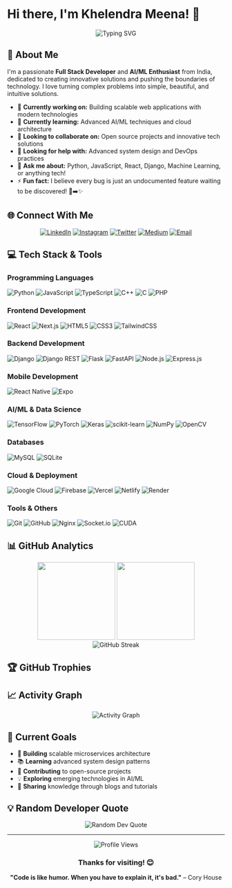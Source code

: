 # Hi there, I'm Khelendra Meena! 👋

<div align="center">
  <img src="https://readme-typing-svg.herokuapp.com?font=Fira+Code&pause=1000&color=36BCF7&center=true&vCenter=true&width=435&lines=Full+Stack+Developer;AI%2FML+Enthusiast;Problem+Solver;Always+Learning+New+Things" alt="Typing SVG" />
</div>

## 🚀 About Me

I'm a passionate **Full Stack Developer** and **AI/ML Enthusiast** from India, dedicated to creating innovative solutions and pushing the boundaries of technology. I love turning complex problems into simple, beautiful, and intuitive solutions.

- 🔭 **Currently working on:** Building scalable web applications with modern technologies
- 🌱 **Currently learning:** Advanced AI/ML techniques and cloud architecture
- 👯 **Looking to collaborate on:** Open source projects and innovative tech solutions
- 🤝 **Looking for help with:** Advanced system design and DevOps practices
- 💬 **Ask me about:** Python, JavaScript, React, Django, Machine Learning, or anything tech!
- ⚡ **Fun fact:** I believe every bug is just an undocumented feature waiting to be discovered! 🐛➡️✨

## 🌐 Connect With Me

<div align="center">
  
[![LinkedIn](https://img.shields.io/badge/LinkedIn-0077B5?style=for-the-badge&logo=linkedin&logoColor=white)](https://linkedin.com/in/khelendra-meena-55104a307)
[![Instagram](https://img.shields.io/badge/Instagram-E4405F?style=for-the-badge&logo=instagram&logoColor=white)](https://instagram.com/khelendrameena_4)
[![Twitter](https://img.shields.io/badge/Twitter-1DA1F2?style=for-the-badge&logo=twitter&logoColor=white)](https://x.com/Km232435)
[![Medium](https://img.shields.io/badge/Medium-12100E?style=for-the-badge&logo=medium&logoColor=white)](https://medium.com/@khelendra1112)
[![Email](https://img.shields.io/badge/Email-D14836?style=for-the-badge&logo=gmail&logoColor=white)](mailto:khelendra1112@gmail.com)

</div>

## 💻 Tech Stack & Tools

### Programming Languages
![Python](https://img.shields.io/badge/Python-3776AB?style=for-the-badge&logo=python&logoColor=white)
![JavaScript](https://img.shields.io/badge/JavaScript-F7DF1E?style=for-the-badge&logo=javascript&logoColor=black)
![TypeScript](https://img.shields.io/badge/TypeScript-007ACC?style=for-the-badge&logo=typescript&logoColor=white)
![C++](https://img.shields.io/badge/C++-00599C?style=for-the-badge&logo=c%2B%2B&logoColor=white)
![C](https://img.shields.io/badge/C-00599C?style=for-the-badge&logo=c&logoColor=white)
![PHP](https://img.shields.io/badge/PHP-777BB4?style=for-the-badge&logo=php&logoColor=white)

### Frontend Development
![React](https://img.shields.io/badge/React-20232A?style=for-the-badge&logo=react&logoColor=61DAFB)
![Next.js](https://img.shields.io/badge/Next.js-000000?style=for-the-badge&logo=next.js&logoColor=white)
![HTML5](https://img.shields.io/badge/HTML5-E34F26?style=for-the-badge&logo=html5&logoColor=white)
![CSS3](https://img.shields.io/badge/CSS3-1572B6?style=for-the-badge&logo=css3&logoColor=white)
![TailwindCSS](https://img.shields.io/badge/Tailwind_CSS-38B2AC?style=for-the-badge&logo=tailwind-css&logoColor=white)

### Backend Development
![Django](https://img.shields.io/badge/Django-092E20?style=for-the-badge&logo=django&logoColor=white)
![Django REST](https://img.shields.io/badge/Django_REST-ff1709?style=for-the-badge&logo=django&logoColor=white)
![Flask](https://img.shields.io/badge/Flask-000000?style=for-the-badge&logo=flask&logoColor=white)
![FastAPI](https://img.shields.io/badge/FastAPI-005571?style=for-the-badge&logo=fastapi)
![Node.js](https://img.shields.io/badge/Node.js-43853D?style=for-the-badge&logo=node.js&logoColor=white)
![Express.js](https://img.shields.io/badge/Express.js-404D59?style=for-the-badge&logo=express&logoColor=white)

### Mobile Development
![React Native](https://img.shields.io/badge/React_Native-20232A?style=for-the-badge&logo=react&logoColor=61DAFB)
![Expo](https://img.shields.io/badge/Expo-1C1E24?style=for-the-badge&logo=expo&logoColor=white)

### AI/ML & Data Science
![TensorFlow](https://img.shields.io/badge/TensorFlow-FF6F00?style=for-the-badge&logo=tensorflow&logoColor=white)
![PyTorch](https://img.shields.io/badge/PyTorch-EE4C2C?style=for-the-badge&logo=pytorch&logoColor=white)
![Keras](https://img.shields.io/badge/Keras-D00000?style=for-the-badge&logo=keras&logoColor=white)
![scikit-learn](https://img.shields.io/badge/scikit_learn-F7931E?style=for-the-badge&logo=scikit-learn&logoColor=white)
![NumPy](https://img.shields.io/badge/NumPy-013243?style=for-the-badge&logo=numpy&logoColor=white)
![OpenCV](https://img.shields.io/badge/OpenCV-27338e?style=for-the-badge&logo=OpenCV&logoColor=white)

### Databases
![MySQL](https://img.shields.io/badge/MySQL-4479A1?style=for-the-badge&logo=mysql&logoColor=white)
![SQLite](https://img.shields.io/badge/SQLite-07405E?style=for-the-badge&logo=sqlite&logoColor=white)

### Cloud & Deployment
![Google Cloud](https://img.shields.io/badge/Google_Cloud-4285F4?style=for-the-badge&logo=google-cloud&logoColor=white)
![Firebase](https://img.shields.io/badge/Firebase-039BE5?style=for-the-badge&logo=firebase&logoColor=white)
![Vercel](https://img.shields.io/badge/Vercel-000000?style=for-the-badge&logo=vercel&logoColor=white)
![Netlify](https://img.shields.io/badge/Netlify-00C7B7?style=for-the-badge&logo=netlify&logoColor=white)
![Render](https://img.shields.io/badge/Render-46E3B7?style=for-the-badge&logo=render&logoColor=white)

### Tools & Others
![Git](https://img.shields.io/badge/Git-F05032?style=for-the-badge&logo=git&logoColor=white)
![GitHub](https://img.shields.io/badge/GitHub-100000?style=for-the-badge&logo=github&logoColor=white)
![Nginx](https://img.shields.io/badge/Nginx-009639?style=for-the-badge&logo=nginx&logoColor=white)
![Socket.io](https://img.shields.io/badge/Socket.io-010101?style=for-the-badge&logo=socket.io&logoColor=white)
![CUDA](https://img.shields.io/badge/CUDA-000000?style=for-the-badge&logo=nvidia&logoColor=green)

## 📊 GitHub Analytics

<div align="center">
  <img height="180em" src="https://github-readme-stats.vercel.app/api?username=khelendrameena&show_icons=true&theme=tokyonight&include_all_commits=true&count_private=true"/>
  <img height="180em" src="https://github-readme-stats.vercel.app/api/top-langs/?username=khelendrameena&layout=compact&langs_count=8&theme=tokyonight"/>
</div>

<div align="center">
  <img src="https://github-readme-streak-stats.herokuapp.com/?user=khelendrameena&theme=tokyonight" alt="GitHub Streak"/>
</div>

## 🏆 GitHub Trophies
<!--div align="center">
  <img src="https://github-profile-trophy.vercel.app/?username=khelendrameena&theme=tokyonight&no-frame=true&no-bg=false&margin-w=4" alt="GitHub Trophies"/>
</div-->

## 📈 Activity Graph
<div align="center">
  <img src="https://github-readme-activity-graph.vercel.app/graph?username=khelendrameena&theme=tokyo-night" alt="Activity Graph"/>
</div>

## 🎯 Current Goals

- 🚀 **Building** scalable microservices architecture
- 📚 **Learning** advanced system design patterns
- 🤝 **Contributing** to open-source projects
- 💡 **Exploring** emerging technologies in AI/ML
- 🌟 **Sharing** knowledge through blogs and tutorials

## 💡 Random Developer Quote
<div align="center">
  <img src="https://quotes-github-readme.vercel.app/api?type=horizontal&theme=tokyonight" alt="Random Dev Quote"/>
</div>

---

<div align="center">
  <img src="https://komarev.com/ghpvc/?username=khelendrameena&label=Profile%20views&color=0e75b6&style=flat" alt="Profile Views" />
  
  ### Thanks for visiting! 😊
  
  **"Code is like humor. When you have to explain it, it's bad."** – Cory House
</div>
